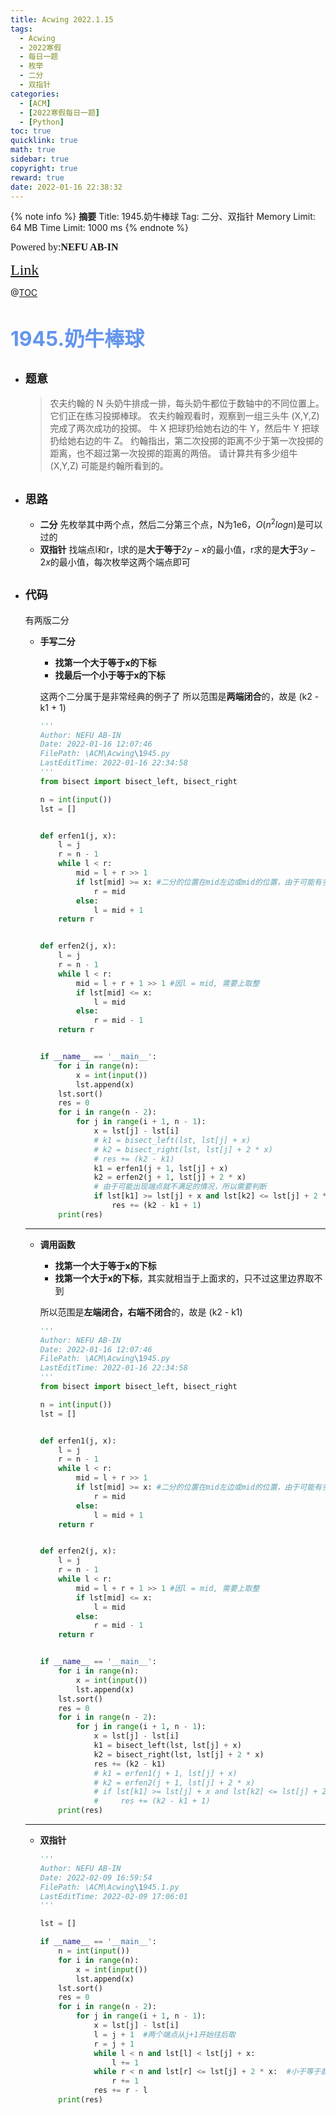 ```yaml
---
title: Acwing 2022.1.15
tags:
  - Acwing
  - 2022寒假
  - 每日一题
  - 枚举
  - 二分
  - 双指针
categories:
  - [ACM]
  - [2022寒假每日一题]
  - [Python]
toc: true
quicklink: true
math: true
sidebar: true
copyright: true
reward: true
date: 2022-01-16 22:38:32
---
```



{% note info %}
**摘要**
Title: 1945.奶牛棒球
Tag: 二分、双指针
Memory Limit: 64 MB
Time Limit: 1000 ms
{% endnote %}
<!-- more -->

<font size=3 face=楷体>Powered by:**NEFU AB-IN**</font>

<font color=#FFA500 size=5 face=楷体>[Link](https://www.acwing.com/problem/content/description/1947/)</font>

@[TOC](文章目录)

# <font color=#6495ED size=6>1945.奶牛棒球</font>

* ## <font size=4 face=粗体>题意</font>
  >农夫约翰的 N 头奶牛排成一排，每头奶牛都位于数轴中的不同位置上。
  >它们正在练习投掷棒球。
  >农夫约翰观看时，观察到一组三头牛 (X,Y,Z) 完成了两次成功的投掷。
  >牛 X 把球扔给她右边的牛 Y，然后牛 Y 把球扔给她右边的牛 Z。
  >约翰指出，第二次投掷的距离不少于第一次投掷的距离，也不超过第一次投掷的距离的两倍。
  >请计算共有多少组牛 (X,Y,Z) 可能是约翰所看到的。
  

* ## <font size=4 face=粗体>思路</font>

  * **二分**
    先枚举其中两个点，然后二分第三个点，N为1e6，$O(n^2logn)$是可以过的
  * **双指针**
    找端点l和r，l求的是**大于等于**$2y-x$的最小值，r求的是**大于**$3y-2x$的最小值，每次枚举这两个端点即可


* ## <font size=4 face=粗体>代码</font>


  有两版二分

  * **手写二分**
    * **找第一个大于等于x的下标**
    * **找最后一个小于等于x的下标** 
  
    这两个二分属于是非常经典的例子了
    所以范围是**两端闭合**的，故是 (k2 - k1 + 1)
  
    ```python
    '''
    Author: NEFU AB-IN
    Date: 2022-01-16 12:07:46
    FilePath: \ACM\Acwing\1945.py
    LastEditTime: 2022-01-16 22:34:58
    '''
    from bisect import bisect_left, bisect_right

    n = int(input())
    lst = []


    def erfen1(j, x):
        l = j
        r = n - 1
        while l < r:
            mid = l + r >> 1
            if lst[mid] >= x: #二分的位置在mid左边或mid的位置，由于可能有多个，所以r = mid把所有符合的包含进去
                r = mid 
            else:
                l = mid + 1
        return r


    def erfen2(j, x):
        l = j
        r = n - 1
        while l < r:
            mid = l + r + 1 >> 1 #因l = mid, 需要上取整
            if lst[mid] <= x:
                l = mid
            else:
                r = mid - 1
        return r


    if __name__ == '__main__':
        for i in range(n):
            x = int(input())
            lst.append(x)
        lst.sort()
        res = 0
        for i in range(n - 2):
            for j in range(i + 1, n - 1):
                x = lst[j] - lst[i]
                # k1 = bisect_left(lst, lst[j] + x)
                # k2 = bisect_right(lst, lst[j] + 2 * x)
                # res += (k2 - k1)
                k1 = erfen1(j + 1, lst[j] + x)
                k2 = erfen2(j + 1, lst[j] + 2 * x)
                # 由于可能出现端点就不满足的情况，所以需要判断
                if lst[k1] >= lst[j] + x and lst[k2] <= lst[j] + 2 * x:
                    res += (k2 - k1 + 1)
        print(res)
    ```
  ****

  * **调用函数**

    * **找第一个大于等于x的下标**
    * **找第一个大于x的下标**，其实就相当于上面求的，只不过这里边界取不到
  
    所以范围是**左端闭合，右端不闭合**的，故是 (k2 - k1)

    ```python
    '''
    Author: NEFU AB-IN
    Date: 2022-01-16 12:07:46
    FilePath: \ACM\Acwing\1945.py
    LastEditTime: 2022-01-16 22:34:58
    '''
    from bisect import bisect_left, bisect_right

    n = int(input())
    lst = []


    def erfen1(j, x):
        l = j
        r = n - 1
        while l < r:
            mid = l + r >> 1
            if lst[mid] >= x: #二分的位置在mid左边或mid的位置，由于可能有多个，所以r = mid把所有符合的包含进去
                r = mid 
            else:
                l = mid + 1
        return r


    def erfen2(j, x):
        l = j
        r = n - 1
        while l < r:
            mid = l + r + 1 >> 1 #因l = mid, 需要上取整
            if lst[mid] <= x:
                l = mid
            else:
                r = mid - 1
        return r


    if __name__ == '__main__':
        for i in range(n):
            x = int(input())
            lst.append(x)
        lst.sort()
        res = 0
        for i in range(n - 2):
            for j in range(i + 1, n - 1):
                x = lst[j] - lst[i]
                k1 = bisect_left(lst, lst[j] + x)
                k2 = bisect_right(lst, lst[j] + 2 * x)
                res += (k2 - k1)
                # k1 = erfen1(j + 1, lst[j] + x)
                # k2 = erfen2(j + 1, lst[j] + 2 * x)
                # if lst[k1] >= lst[j] + x and lst[k2] <= lst[j] + 2 * x:
                #     res += (k2 - k1 + 1)
        print(res)
    ```

  ****

  * **双指针**
    
    ```python
    '''
    Author: NEFU AB-IN
    Date: 2022-02-09 16:59:54
    FilePath: \ACM\Acwing\1945.1.py
    LastEditTime: 2022-02-09 17:06:01
    '''

    lst = []

    if __name__ == '__main__':
        n = int(input())
        for i in range(n):
            x = int(input())
            lst.append(x)
        lst.sort()
        res = 0
        for i in range(n - 2):
            for j in range(i + 1, n - 1):
                x = lst[j] - lst[i]
                l = j + 1  #两个端点从j+1开始往后取
                r = j + 1
                while l < n and lst[l] < lst[j] + x:
                    l += 1
                while r < n and lst[r] <= lst[j] + 2 * x:  #小于等于就往后走
                    r += 1
                res += r - l
        print(res)
    ```